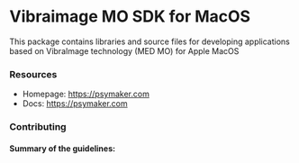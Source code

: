 # Vibraimage MO SDK for MacOS
This package contains libraries and source files for developing applications based on VibraImage technology (MED MO) for Apple MacOS

### Resources

* Homepage: <https://psymaker.com>
* Docs: <https://psymaker.com>

### Contributing


#### Summary of the guidelines:

